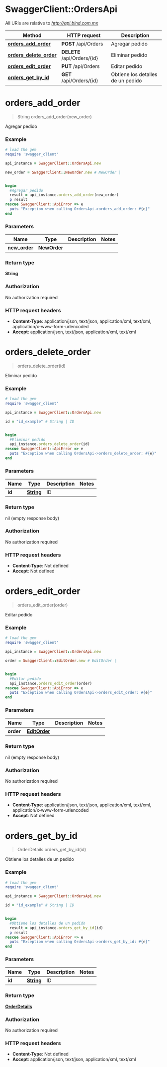 # SwaggerClient::OrdersApi

All URIs are relative to *http://api.bind.com.mx*

Method | HTTP request | Description
------------- | ------------- | -------------
[**orders_add_order**](OrdersApi.md#orders_add_order) | **POST** /api/Orders | Agregar pedido
[**orders_delete_order**](OrdersApi.md#orders_delete_order) | **DELETE** /api/Orders/{id} | Eliminar pedido
[**orders_edit_order**](OrdersApi.md#orders_edit_order) | **PUT** /api/Orders | Editar pedido
[**orders_get_by_id**](OrdersApi.md#orders_get_by_id) | **GET** /api/Orders/{id} | Obtiene los detalles de un pedido


# **orders_add_order**
> String orders_add_order(new_order)

Agregar pedido



### Example
```ruby
# load the gem
require 'swagger_client'

api_instance = SwaggerClient::OrdersApi.new

new_order = SwaggerClient::NewOrder.new # NewOrder | 


begin
  #Agregar pedido
  result = api_instance.orders_add_order(new_order)
  p result
rescue SwaggerClient::ApiError => e
  puts "Exception when calling OrdersApi->orders_add_order: #{e}"
end
```

### Parameters

Name | Type | Description  | Notes
------------- | ------------- | ------------- | -------------
 **new_order** | [**NewOrder**](NewOrder.md)|  | 

### Return type

**String**

### Authorization

No authorization required

### HTTP request headers

 - **Content-Type**: application/json, text/json, application/xml, text/xml, application/x-www-form-urlencoded
 - **Accept**: application/json, text/json, application/xml, text/xml



# **orders_delete_order**
> orders_delete_order(id)

Eliminar pedido



### Example
```ruby
# load the gem
require 'swagger_client'

api_instance = SwaggerClient::OrdersApi.new

id = "id_example" # String | ID


begin
  #Eliminar pedido
  api_instance.orders_delete_order(id)
rescue SwaggerClient::ApiError => e
  puts "Exception when calling OrdersApi->orders_delete_order: #{e}"
end
```

### Parameters

Name | Type | Description  | Notes
------------- | ------------- | ------------- | -------------
 **id** | [**String**](.md)| ID | 

### Return type

nil (empty response body)

### Authorization

No authorization required

### HTTP request headers

 - **Content-Type**: Not defined
 - **Accept**: Not defined



# **orders_edit_order**
> orders_edit_order(order)

Editar pedido



### Example
```ruby
# load the gem
require 'swagger_client'

api_instance = SwaggerClient::OrdersApi.new

order = SwaggerClient::EditOrder.new # EditOrder | 


begin
  #Editar pedido
  api_instance.orders_edit_order(order)
rescue SwaggerClient::ApiError => e
  puts "Exception when calling OrdersApi->orders_edit_order: #{e}"
end
```

### Parameters

Name | Type | Description  | Notes
------------- | ------------- | ------------- | -------------
 **order** | [**EditOrder**](EditOrder.md)|  | 

### Return type

nil (empty response body)

### Authorization

No authorization required

### HTTP request headers

 - **Content-Type**: application/json, text/json, application/xml, text/xml, application/x-www-form-urlencoded
 - **Accept**: Not defined



# **orders_get_by_id**
> OrderDetails orders_get_by_id(id)

Obtiene los detalles de un pedido



### Example
```ruby
# load the gem
require 'swagger_client'

api_instance = SwaggerClient::OrdersApi.new

id = "id_example" # String | ID


begin
  #Obtiene los detalles de un pedido
  result = api_instance.orders_get_by_id(id)
  p result
rescue SwaggerClient::ApiError => e
  puts "Exception when calling OrdersApi->orders_get_by_id: #{e}"
end
```

### Parameters

Name | Type | Description  | Notes
------------- | ------------- | ------------- | -------------
 **id** | [**String**](.md)| ID | 

### Return type

[**OrderDetails**](OrderDetails.md)

### Authorization

No authorization required

### HTTP request headers

 - **Content-Type**: Not defined
 - **Accept**: application/json, text/json, application/xml, text/xml



